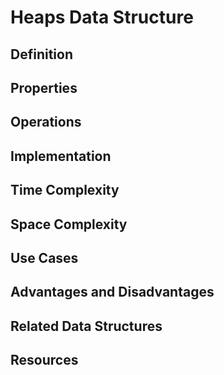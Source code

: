 # Heaps Data Structure

## Definition

## Properties

## Operations

## Implementation

## Time Complexity

## Space Complexity

## Use Cases

## Advantages and Disadvantages

## Related Data Structures

## Resources

